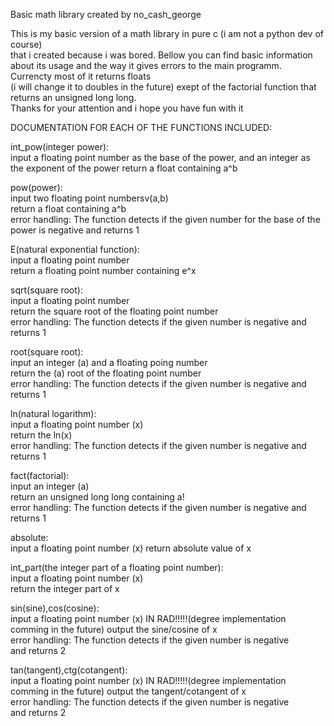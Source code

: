 
Basic math library created by no_cash_george



This is my basic version of a math library in pure c (i am not a python dev of course)   
that i created because i was bored. Bellow you can find basic information about its usage
and the way it gives errors to the main programm. Currencty most of it returns floats    
(i will change it to doubles in the future) exept of the factorial function that returns 
an unsigned long long.                                                                   
Thanks for your attention and i hope you have fun with it                                



DOCUMENTATION FOR EACH OF THE FUNCTIONS INCLUDED:



int_pow(integer power):                                                                              
input  a floating point number as the base of the power, and an integer as the exponent of the power
return  a float containing a^b                                                                      


pow(power):                                             
input  two floating point numbersv(a,b)                
return  a float containing a^b                         
error handling: The function detects if the given number
for the base of the power is negative and returns 1               


E(natural exponential function):               
input  a floating point number                
return  a floating point number containing e^x


sqrt(square root):                                                  
input  a floating point number                                      
return  the square root of the floating point number               
error handling: The function detects if the given number is negative
and returns 1                                                      


root(square root):                                                  
input  an integer (a) and a floating poing number                   
return  the (a) root of the floating point number                  
error handling: The function detects if the given number is negative
and returns 1                                                      


ln(natural logarithm):                                              
input  a floating point number (x)                                 
return  the ln(x)                                                  
error handling: The function detects if the given number is negative
and returns 1                                                      


fact(factorial):                                                    
input  an integer (a)                                              
return  an unsigned long long containing a!                        
error handling: The function detects if the given number is negative
and returns 1                                                      


absolute:                           
input   a floating point number (x)
return  absolute value of x        


int_part(the integer part of a floating point number):   
input  a floating point number (x)                      
return  the integer part of x                           


sin(sine),cos(cosine):                                                                      
input  a floating point number (x) IN RAD!!!!!(degree implementation comming in the future)
output  the sine/cosine of x                                                               
error handling: The function detects if the given number is negative                        
and returns 2                                                                               


tan(tangent),ctg(cotangent):                                                                
input  a floating point number (x) IN RAD!!!!!(degree implementation comming in the future)
output  the tangent/cotangent of x                                                         
error handling: The function detects if the given number is negative                        
and returns 2                                                                               
